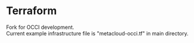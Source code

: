 Terraform
=========

Fork for OCCI development.  
Current example infrastructure file is "metacloud-occi.tf" in main directory.
